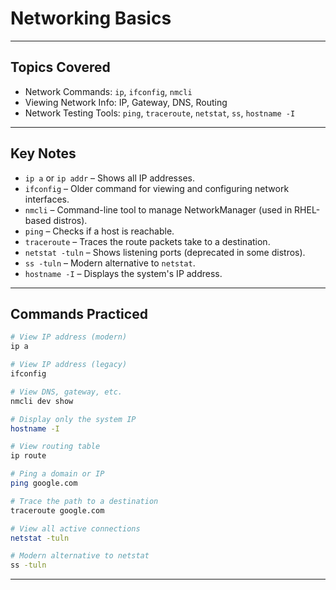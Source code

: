# Networking Basics

---

##  Topics Covered

- Network Commands: `ip`, `ifconfig`, `nmcli`
- Viewing Network Info: IP, Gateway, DNS, Routing
- Network Testing Tools: `ping`, `traceroute`, `netstat`, `ss`, `hostname -I`

---

##  Key Notes

- `ip a` or `ip addr` – Shows all IP addresses.
- `ifconfig` – Older command for viewing and configuring network interfaces.
- `nmcli` – Command-line tool to manage NetworkManager (used in RHEL-based distros).
- `ping` – Checks if a host is reachable.
- `traceroute` – Traces the route packets take to a destination.
- `netstat -tuln` – Shows listening ports (deprecated in some distros).
- `ss -tuln` – Modern alternative to `netstat`.
- `hostname -I` – Displays the system's IP address.

---

##  Commands Practiced

```bash
# View IP address (modern)
ip a

# View IP address (legacy)
ifconfig

# View DNS, gateway, etc.
nmcli dev show

# Display only the system IP
hostname -I

# View routing table
ip route

# Ping a domain or IP
ping google.com

# Trace the path to a destination
traceroute google.com

# View all active connections
netstat -tuln

# Modern alternative to netstat
ss -tuln
```

---
